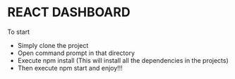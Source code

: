 # REACT DASHBOARD

To start 
+ Simply clone the project
+ Open command prompt in that directory
+ Execute npm install (This will install all the dependencies in the projects)
+ Then execute npm start and enjoy!!!
